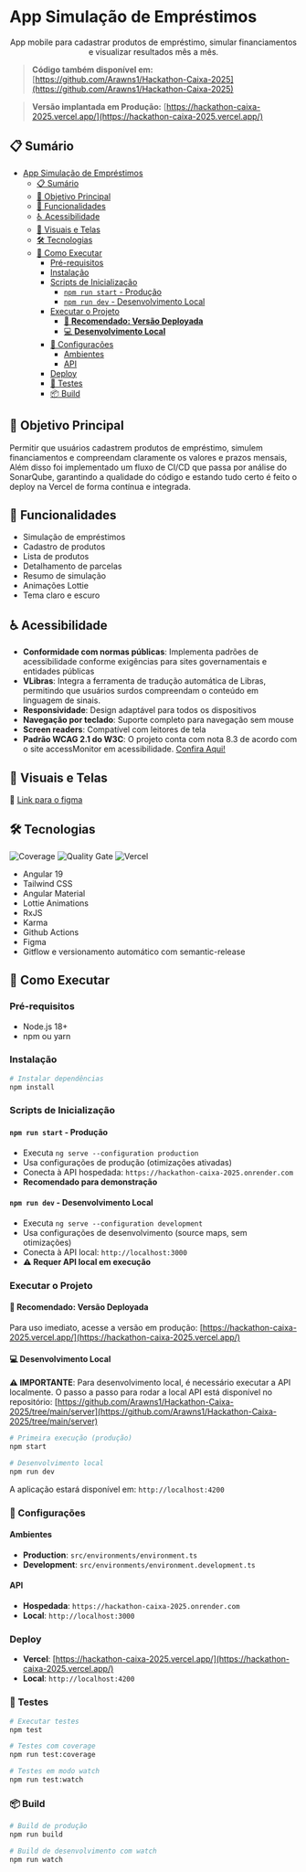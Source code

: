 # App Simulação de Empréstimos

<p align="center">App mobile para cadastrar produtos de empréstimo, simular financiamentos e visualizar resultados mês a mês. </p>

> **Código também disponível em:** [https://github.com/Arawns1/Hackathon-Caixa-2025](https://github.com/Arawns1/Hackathon-Caixa-2025)

> **Versão implantada em Produção:** [https://hackathon-caixa-2025.vercel.app/](https://hackathon-caixa-2025.vercel.app/)

## 📋 Sumário

- [App Simulação de Empréstimos](#app-simulação-de-empréstimos)
  - [📋 Sumário](#-sumário)
  - [🎯 Objetivo Principal](#-objetivo-principal)
  - [📱 Funcionalidades](#-funcionalidades)
  - [♿ Acessibilidade](#-acessibilidade)
  - [📸 Visuais e Telas](#-visuais-e-telas)
  - [🛠️ Tecnologias](#️-tecnologias)
  - [🚀 Como Executar](#-como-executar)
    - [Pré-requisitos](#pré-requisitos)
    - [Instalação](#instalação)
    - [Scripts de Inicialização](#scripts-de-inicialização)
      - [`npm run start` - Produção](#npm-run-start---produção)
      - [`npm run dev` - Desenvolvimento Local](#npm-run-dev---desenvolvimento-local)
    - [Executar o Projeto](#executar-o-projeto)
      - [🚀 **Recomendado: Versão Deployada**](#-recomendado-versão-deployada)
      - [💻 **Desenvolvimento Local**](#-desenvolvimento-local)
    - [🔧 Configurações](#-configurações)
      - [Ambientes](#ambientes)
      - [API](#api)
    - [Deploy](#deploy)
    - [🧪 Testes](#-testes)
    - [📦 Build](#-build)

## 🎯 Objetivo Principal

Permitir que usuários cadastrem produtos de empréstimo, simulem financiamentos e compreendam claramente os valores e prazos mensais, Além disso foi implementado um fluxo de CI/CD que passa por análise do SonarQube, garantindo a qualidade do código e estando tudo certo é feito o deploy na Vercel de forma contínua e integrada.

## 📱 Funcionalidades

- Simulação de empréstimos
- Cadastro de produtos
- Lista de produtos
- Detalhamento de parcelas
- Resumo de simulação
- Animações Lottie
- Tema claro e escuro

## ♿ Acessibilidade

- **Conformidade com normas públicas**: Implementa padrões de acessibilidade conforme exigências para sites governamentais e entidades públicas
- **VLibras**: Integra a ferramenta de tradução automática de Libras, permitindo que usuários surdos compreendam o conteúdo em linguagem de sinais.
- **Responsividade**: Design adaptável para todos os dispositivos
- **Navegação por teclado**: Suporte completo para navegação sem mouse
- **Screen readers**: Compatível com leitores de tela
- **Padrão WCAG 2.1 do W3C**: O projeto conta com nota 8.3 de acordo com o site accessMonitor em acessibilidade. [Confira Aqui!](https://accessmonitor.acessibilidade.gov.pt/results/https%3A%2F%2Fhackathon-caixa-2025.vercel.app%2F)

## 📸 Visuais e Telas

🎨 [Link para o figma](https://www.figma.com/design/b4ZlK9P444YswDaCIQwfOD/HACKATHON-CAIXA---2025?node-id=0-1&t=gqtSSoOPRS5p5cdJ-1)

## 🛠️ Tecnologias

![Coverage](https://sonarcloud.io/api/project_badges/measure?project=Arawns1_Hackathon-Caixa-2025&metric=coverage)
![Quality Gate](https://sonarcloud.io/api/project_badges/measure?project=Arawns1_Hackathon-Caixa-2025&metric=alert_status)
![Vercel](https://vercelbadge.vercel.app/api/arawns1/Hackathon-Caixa-2025)

- Angular 19
- Tailwind CSS
- Angular Material
- Lottie Animations
- RxJS
- Karma
- Github Actions
- Figma
- Gitflow e versionamento automático com semantic-release

## 🚀 Como Executar

### Pré-requisitos

- Node.js 18+
- npm ou yarn

### Instalação

```bash
# Instalar dependências
npm install
```

### Scripts de Inicialização

#### `npm run start` - Produção

- Executa `ng serve --configuration production`
- Usa configurações de produção (otimizações ativadas)
- Conecta à API hospedada: `https://hackathon-caixa-2025.onrender.com`
- **Recomendado para demonstração**

#### `npm run dev` - Desenvolvimento Local

- Executa `ng serve --configuration development`
- Usa configurações de desenvolvimento (source maps, sem otimizações)
- Conecta à API local: `http://localhost:3000`
- **⚠️ Requer API local em execução**

### Executar o Projeto

#### 🚀 **Recomendado: Versão Deployada**

Para uso imediato, acesse a versão em produção: [https://hackathon-caixa-2025.vercel.app/](https://hackathon-caixa-2025.vercel.app/)

#### 💻 **Desenvolvimento Local**

**⚠️ IMPORTANTE**: Para desenvolvimento local, é necessário executar a API localmente. O passo a passo para rodar a local API está disponível no repositório: [https://github.com/Arawns1/Hackathon-Caixa-2025/tree/main/server](https://github.com/Arawns1/Hackathon-Caixa-2025/tree/main/server)

```bash
# Primeira execução (produção)
npm start

# Desenvolvimento local
npm run dev
```

A aplicação estará disponível em: `http://localhost:4200`

### 🔧 Configurações

#### Ambientes

- **Production**: `src/environments/environment.ts`
- **Development**: `src/environments/environment.development.ts`

#### API

- **Hospedada**: `https://hackathon-caixa-2025.onrender.com`
- **Local**: `http://localhost:3000`

### Deploy

- **Vercel**: [https://hackathon-caixa-2025.vercel.app/](https://hackathon-caixa-2025.vercel.app/)
- **Local**: `http://localhost:4200`

### 🧪 Testes

```bash
# Executar testes
npm test

# Testes com coverage
npm run test:coverage

# Testes em modo watch
npm run test:watch
```

### 📦 Build

```bash
# Build de produção
npm run build

# Build de desenvolvimento com watch
npm run watch
```
